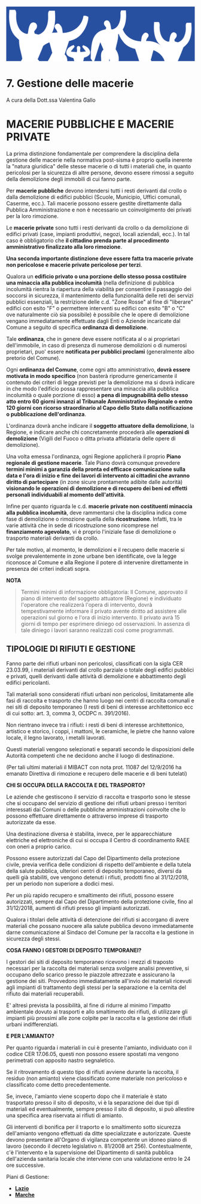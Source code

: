 ![immagine_07_0](./resources/07_0.png)

# 7. Gestione delle macerie
A cura della Dott.ssa Valentina Gallo

# MACERIE PUBBLICHE E MACERIE PRIVATE

La prima distinzione fondamentale per comprendere la disciplina della gestione delle macerie nella normativa post-sisma è proprio quella inerente la "natura giuridica" delle stesse macerie o di tutti i materiali che, in quanto pericolosi per la sicurezza di altre persone, devono essere rimossi a seguito della demolizione degli immobili di cui fanno parte.

Per **macerie pubbliche** devono intendersi tutti i resti derivanti dal crollo o dalla demolizione di edifici pubblici (Scuole, Municipio, Uffici comunali, Caserme, ecc.). Tali macerie possono essere gestite direttamente dalla Pubblica Amministrazione e non è necessario un coinvolgimento dei privati per la loro rimozione.

Le **macerie private** sono tutti i resti derivanti da crollo o da demolizione di edifici privati (case, impianti produttivi, negozi, locali aziendali, ecc.). In tal caso è obbligatorio che **il cittadino prenda parte al procedimento amministrativo finalizzato alla loro rimozione**.

**Una seconda importante distinzione deve essere fatta tra macerie private non pericolose e macerie private pericolose per terzi**.

Qualora un **edificio privato o una porzione dello stesso possa costituire una minaccia alla pubblica incolumità** (nella definizione di pubblica incolumità rientra la riapertura della viabilità per consentire il passaggio dei soccorsi in sicurezza, il mantenimento della funzionalità delle reti dei servizi pubblici essenziali, la restrizione delle c.d. "Zone Rosse" al fine di "liberare" edifici con esito "F" o permettere interventi su edifici con esito "B" o "C" ove naturalmente ciò sia possibile) è possibile che le opere di demolizione vengano immediatamente effettuate dagli Enti o Aziende incaricate dal Comune a seguito di specifica **ordinanza di demolizione**.

Tale **ordinanza**, che in genere deve essere notificata al o ai proprietari dell'immobile, in caso di presenza di numerose demolizioni o di numerosi proprietari, puo' essere **notificata per pubblici proclami** (generalmente albo pretorio del Comune).

Ogni **ordinanza del Comune**, come ogni atto amministrativo, **dovrà essere motivata in modo specifico** (non basterà riprodurre genericamente il contenuto dei criteri di legge previsti per la demolizione ma si dovrà indicare in che modo l'edificio possa rappresentare una minaccia alla pubblica incolumità o quale porzione di esso) **a pena di impugnabilità dello stesso atto entro 60 giorni innanzi al Tribunale Amministrativo Regionale o entro 120 giorni con ricorso straordinario al Capo dello Stato dalla notificazione o pubblicazione dell'ordinanza**.

L'ordinanza dovrà anche indicare il **soggetto attuatore della demolizione**, la Regione, e indicare anche chi concretamente procederà alle **operazioni di demolizione** (Vigili del Fuoco o ditta privata affidataria delle opere di demolizione).

Una volta emessa l'ordinanza, ogni Regione applicherà il proprio **Piano regionale di gestione macerie**. Tale Piano dovrà comunque prevedere **termini minimi a garanzia della pronta ed efficace comunicazione sulla data e l'ora di inizio e fine dei lavori di intervento ai cittadini che avranno diritto di partecipare** (in zone sicure prontamente adibite dalle autorità) **visionando le operazioni di demolizione e di recupero dei beni ed effetti personali individuabili al momento dell'attività**.

Infine per quanto riguarda le c.d. **macerie private non costituenti minaccia alla pubblica incolumità**, deve rammentarsi che la disciplina indica come fase di demolizione o rimozione quella della **ricostruzione**. Infatti, tra le varie attività che in sede di ricostruzione sono ricomprese nel **finanziamento agevolato**, vi è proprio l'iniziale fase di demolizione o trasporto materiali derivanti da crollo.

Per tale motivo, al momento, le demolizioni e il recupero delle macerie si svolge prevalentemente in zone urbane ben identificate, ove la legge riconosce al Comune e alla Regione il potere di intervenire direttamente in presenza dei criteri indicati sopra.

**NOTA**
>Termini minimi di informazione obbligatoria: Il Comune, approvato il piano di intervento del soggetto attuatore (Regione) e individuato l'operatore che realizzerà l'opera di intervento, dovrà tempestivamente informare il privato avente diritto ad assistere alle operazioni sul giorno e l'ora di inizio intervento. Il privato avrà 15 giorni di tempo per esprimere diniego od osservazioni. In assenza di tale diniego i lavori saranno realizzati così come programmati.

## TIPOLOGIE DI RIFIUTI E GESTIONE

Fanno parte dei rifiuti urbani non pericolosi, classificati con la sigla  CER 23.03.99, i materiali derivanti dal crollo parziale o totale degli edifici pubblici e privati, quelli derivanti dalle attività di demolizione e abbattimento degli edifici pericolanti.

Tali materiali sono considerati rifiuti urbani non pericolosi, limitatamente alle fasi di raccolta e trasporto che hanno luogo nei centri di raccolta comunali e nei siti di deposito temporaneo (I resti di beni di interesse architettonico ecc di cui sotto: art. 3, comma 3, OCDPC n. 391/2016).

Non rientrano invece tra i rifiuti: i resti di beni di interesse architettonico, artistico e storico, i coppi, i mattoni, le ceramiche, le pietre che hanno valore locale, il legno lavorato, i metalli lavorati.

Questi materiali vengono selezionati e separati secondo le disposizioni delle Autorità competenti che ne decidono anche il luogo di destinazione.

(Per tali ultimi materiali il MIBACT con nota prot. 11087 del 12/9/2016 ha emanato Direttiva di rimozione e recupero delle macerie e di beni tutelati)

**CHI SI OCCUPA DELLA RACCOLTA E DEL TRASPORTO?**

Le aziende che gestiscono il servizio di raccolta e trasporto sono le stesse che si occupano del servizio di gestione dei rifiuti urbani presso i territori interessati dai Comuni o delle pubbliche amministrazioni coinvolte che lo possono effettuare direttamente o attraverso imprese di trasporto autorizzate da esse.

Una destinazione diversa è stabilita, invece, per le apparecchiature elettriche ed elettroniche di cui si occupa il Centro di coordinamento RAEE con oneri a proprio carico.

Possono essere autorizzati dal Capo del Dipartimento della protezione civile, previa verifica delle condizioni di rispetto dell'ambiente e della tutela della salute pubblica, ulteriori centri di deposito temporaneo, diversi da quelli già stabiliti, ove vengono detenuti i rifiuti, prodotti fino al 31/12/2018, per un periodo non superiore a dodici mesi.

Per un più rapido recupero e smaltimento dei rifiuti, possono essere autorizzati, sempre dal Capo del Dipartimento della protezione civile, fino al 31/12/2018, aumenti di rifiuti presso gli impianti autorizzati.

Qualora i titolari delle attività di detenzione dei rifiuti si accorgano di avere materiali che possano nuocere alla salute pubblica devono immediatamente darne comunicazione al Sindaco del Comune per la raccolta e la gestione in sicurezza degli stessi.

**COSA FANNO I GESTORI DI DEPOSITO TEMPORANEI?**

I gestori dei siti di deposito temporaneo ricevono i mezzi di traposto necessari per la raccolta dei materiali senza svolgere analisi preventive, si occupano dello scarico presso le piazzole attrezzate e assicurano la gestione dei siti. Provvedono immediatamente all'invio dei materiali ricevuti agli impianti di trattamento degli stessi per la separazione e la cernita del rifiuto dai materiali recuperabili.

E' altresì prevista la possibilità, al fine di ridurre al minimo l'impatto ambientale dovuto ai trasporti e allo smaltimento dei rifiuti, di utilizzare gli impianti più prossimi alle zone colpite per la raccolta e la gestione dei rifiuti urbani indifferenziati.

**E PER L'AMIANTO?**

Per quanto riguarda i materiali in cui è presente l'amianto, individuato con il codice CER 17.06.05, questi non possono essere spostati ma vengono perimetrati con apposito nastro segnaletico.

Se il ritrovamento di questo tipo di rifiuti avviene durante la raccolta, il residuo (non amianto) viene classificato come materiale non pericoloso e classificato come detto precedentemente.

Se, invece, l'amianto viene scoperto dopo che il materiale è stato trasportato presso il sito di deposito, vi è la separazione dei due tipi di materiali ed eventualmente, sempre presso il sito di deposito, si può allestire una specifica area riservata ai rifiuti di amianto.

Gli interventi di bonifica per il traporto e lo smaltimento sotto sicurezza dell'amianto vengono effettuati da ditte specializzate e autorizzate. Queste devono presentare all'Organo di vigilanza competente un idoneo piano di lavoro (secondo il decreto legislativo n. 81/2008 art 256).
Contestualmente, c'è l'intervento e la supervisione del Dipartimento di sanità pubblica dell'azienda sanitaria locale che interviene con una valutazione entro le 24 ore successive.

Piani di Gestione:
* [**Lazio**](http://www.regione.lazio.it/binary/rl_main/tbl_documenti/DV_00005_08_06_2017_approvazione_piano_gestione_macerie.pdf)
* [**Marche**](http://www.spazioambiente.org/wp-content/uploads/2017/10/Piano-Macerie.pdf)